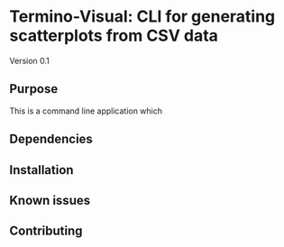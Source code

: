 # Termino-Visual: CLI for generating scatterplots from CSV data
Version 0.1

## Purpose
This is a command line application which 

## Dependencies

## Installation

## Known issues

## Contributing